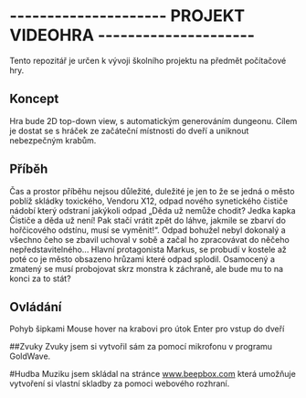 # --------------------- PROJEKT VIDEOHRA ---------------------

Tento repozitář je určen k vývoji školního projektu na předmět počítačové hry.


## Koncept
Hra bude 2D top-down view, s automatickým generováním dungeonu. Cílem je dostat se s hráček ze začáteční místnosti do dveří a uniknout nebezpečným krabům. 

## Příběh
Čas a prostor příběhu nejsou důležité, duležité je jen to že se jedná o město poblíž skládky toxického, Vendoru X12, odpad nového synetického čističe nádobí který odstraní jakýkoli odpad „Děda už nemůže chodit? Jedka kapka Čističe a děda už není! Pak stačí vrátit zpět do  láhve, jakmile se zbarví do hořčicového odstínu, musí se vyměnit!“. Odpad bohužel nebyl dokonalý a všechno čeho se zbavil uchoval v sobě a začal ho zpracovávat do něčeho nepředstavitelného... 
Hlavní protagonista Markus, se probudí v kostele až poté co je město obsazeno hrůzami které odpad splodil. Osamocený a zmatený se musí probojovat skrz monstra k záchraně, ale bude mu to na konci za to stát?

## Ovládání

Pohyb šipkami 
Mouse hover na krabovi pro útok
Enter pro vstup do dveří

##Zvuky 
Zvuky jsem si vytvořil sám za pomocí mikrofonu v programu GoldWave.

#Hudba
Muziku jsem skládal na stránce www.beepbox.com která umožňuje vytvoření si vlastní skladby za pomoci webového rozhraní.

